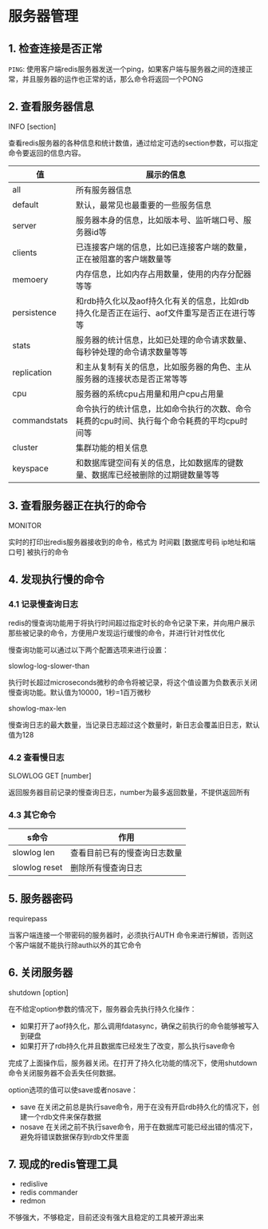 # 服务器管理

## 1. 检查连接是否正常

`PING`: 使用客户端redis服务器发送一个ping，如果客户端与服务器之间的连接正常，并且服务器的运作也正常的话，那么命令将返回一个PONG

## 2. 查看服务器信息

INFO [section]

查看redis服务器的各种信息和统计数值，通过给定可选的section参数，可以指定命令要返回的信息内容。

| 值           | 展示的信息                                                   |
| ------------ | ------------------------------------------------------------ |
| all          | 所有服务器信息                                               |
| default      | 默认，最常见也最重要的一些服务信息                           |
| server       | 服务器本身的信息，比如版本号、监听端口号、服务器id等         |
| clients      | 已连接客户端的信息，比如已连接客户端的数量，正在被阻塞的客户端数量等 |
| memoery      | 内存信息，比如内存占用数量，使用的内存分配器等等             |
| persistence  | 和rdb持久化以及aof持久化有关的信息，比如rdb持久化是否正在运行、aof文件重写是否正在进行等等 |
| stats        | 服务器的统计信息，比如已处理的命令请求数量、每秒钟处理的命令请求数量等等 |
| replication  | 和主从复制有关的信息，比如服务器的角色、主从服务器的连接状态是否正常等等 |
| cpu          | 服务器的系统cpu占用量和用户cpu占用量                         |
| commandstats | 命令执行的统计信息，比如命令执行的次数、命令耗费的cpu时间、执行每个命令耗费的平均cpu时间等 |
| cluster      | 集群功能的相关信息                                           |
| keyspace     | 和数据库键空间有关的信息，比如数据库的键数量、数据库已经被删除的过期键数量等等 |

## 3. 查看服务器正在执行的命令

MONITOR

实时的打印出redis服务器接收到的命令，格式为 时间戳 [数据库号码 ip地址和端口号] 被执行的命令

## 4. 发现执行慢的命令

### 4.1 记录慢查询日志

redis的慢查询功能用于将执行时间超过指定时长的命令记录下来，并向用户展示那些被记录的命令，方便用户发现运行缓慢的命令，并进行针对性优化

慢查询功能可以通过以下两个配置选项来进行设置：

slowlog-log-slower-than <microseconds>

执行时长超过microseconds微秒的命令将被记录，将这个值设置为负数表示关闭慢查询功能。默认值为10000，1秒=1百万微秒

showlog-max-len <length>

慢查询日志的最大数量，当记录日志超过这个数量时，新日志会覆盖旧日志，默认值为128

### 4.2 查看慢日志

SLOWLOG GET [number]

返回服务器目前记录的慢查询日志，number为最多返回数量，不提供返回所有

### 4.3 其它命令

| s命令         | 作用                         |
| ------------- | ---------------------------- |
| slowlog len   | 查看目前已有的慢查询日志数量 |
| slowlog reset | 删除所有慢查询日志           |

## 5. 服务器密码

requirepass <password>

当客户端连接一个带密码的服务器时，必须执行AUTH <password> 命令来进行解锁，否则这个客户端就不能执行除auth以外的其它命令

## 6. 关闭服务器

shutdown [option]

在不给定option参数的情况下，服务器会先执行持久化操作：

- 如果打开了aof持久化，那么调用fdatasync，确保之前执行的命令能够被写入到硬盘
- 如果打开了rdb持久化并且数据库已经发生了改变，那么执行save命令

完成了上面操作后，服务器关闭。在打开了持久化功能的情况下，使用shutdown命令关闭服务器不会丢失任何数据。

option选项的值可以使save或者nosave：

- save 在关闭之前总是执行save命令，用于在没有开启rdb持久化的情况下，创建一个rdb文件来保存数据
- nosave 在关闭之前不执行save命令，用于在数据库可能已经出错的情况下，避免将错误数据保存到rdb文件里面

## 7. 现成的redis管理工具

- redislive
- redis commander
- redmon 

不够强大，不够稳定，目前还没有强大且稳定的工具被开源出来